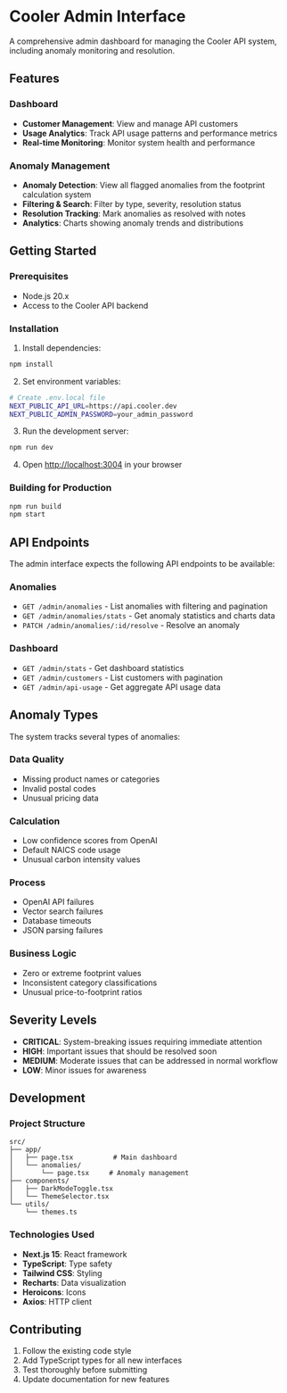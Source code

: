 # Cooler Admin Interface

A comprehensive admin dashboard for managing the Cooler API system, including anomaly monitoring and resolution.

## Features

### Dashboard

- **Customer Management**: View and manage API customers
- **Usage Analytics**: Track API usage patterns and performance metrics
- **Real-time Monitoring**: Monitor system health and performance

### Anomaly Management

- **Anomaly Detection**: View all flagged anomalies from the footprint calculation system
- **Filtering & Search**: Filter by type, severity, resolution status
- **Resolution Tracking**: Mark anomalies as resolved with notes
- **Analytics**: Charts showing anomaly trends and distributions

## Getting Started

### Prerequisites

- Node.js 20.x
- Access to the Cooler API backend

### Installation

1. Install dependencies:

```bash
npm install
```

2. Set environment variables:

```bash
# Create .env.local file
NEXT_PUBLIC_API_URL=https://api.cooler.dev
NEXT_PUBLIC_ADMIN_PASSWORD=your_admin_password
```

3. Run the development server:

```bash
npm run dev
```

4. Open [http://localhost:3004](http://localhost:3004) in your browser

### Building for Production

```bash
npm run build
npm start
```

## API Endpoints

The admin interface expects the following API endpoints to be available:

### Anomalies

- `GET /admin/anomalies` - List anomalies with filtering and pagination
- `GET /admin/anomalies/stats` - Get anomaly statistics and charts data
- `PATCH /admin/anomalies/:id/resolve` - Resolve an anomaly

### Dashboard

- `GET /admin/stats` - Get dashboard statistics
- `GET /admin/customers` - List customers with pagination
- `GET /admin/api-usage` - Get aggregate API usage data

## Anomaly Types

The system tracks several types of anomalies:

### Data Quality

- Missing product names or categories
- Invalid postal codes
- Unusual pricing data

### Calculation

- Low confidence scores from OpenAI
- Default NAICS code usage
- Unusual carbon intensity values

### Process

- OpenAI API failures
- Vector search failures
- Database timeouts
- JSON parsing failures

### Business Logic

- Zero or extreme footprint values
- Inconsistent category classifications
- Unusual price-to-footprint ratios

## Severity Levels

- **CRITICAL**: System-breaking issues requiring immediate attention
- **HIGH**: Important issues that should be resolved soon
- **MEDIUM**: Moderate issues that can be addressed in normal workflow
- **LOW**: Minor issues for awareness

## Development

### Project Structure

```
src/
├── app/
│   ├── page.tsx          # Main dashboard
│   └── anomalies/
│       └── page.tsx     # Anomaly management
├── components/
│   ├── DarkModeToggle.tsx
│   └── ThemeSelector.tsx
└── utils/
    └── themes.ts
```

### Technologies Used

- **Next.js 15**: React framework
- **TypeScript**: Type safety
- **Tailwind CSS**: Styling
- **Recharts**: Data visualization
- **Heroicons**: Icons
- **Axios**: HTTP client

## Contributing

1. Follow the existing code style
2. Add TypeScript types for all new interfaces
3. Test thoroughly before submitting
4. Update documentation for new features

